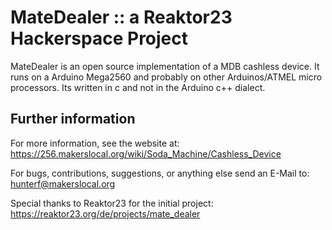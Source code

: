 # MateDealer :: a Reaktor23 Hackerspace Project

MateDealer is an open source implementation of a MDB cashless device.
It runs on a Arduino Mega2560 and probably on other Arduinos/ATMEL micro processors.
Its written in c and not in the Arduino c++ dialect. 

## Further information
For more information, see the website at: https://256.makerslocal.org/wiki/Soda_Machine/Cashless_Device

For bugs, contributions, suggestions, or anything else send an E-Mail to:
<hunterf@makerslocal.org>

Special thanks to Reaktor23 for the initial project: https://reaktor23.org/de/projects/mate_dealer
